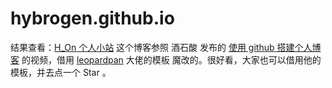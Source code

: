 # hybrogen.github.io
结果查看：[H_On 个人小站](https://hybrogen.github.io)
这个博客参照 酒石酸 发布的 [使用 github 搭建个人博客](https://www.bilibili.com/video/av13994132?t=781) 的视频，借用 [leopardpan](https://github.com/leopardpan/leopardpan.github.io/) 大佬的模板 魔改的。很好看，大家也可以借用他的模板，并去点一个 Star 。
